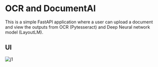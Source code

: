 # OCR and DocumentAI

This is a simple FastAPI application where a user can upload a document and view the outputs from OCR (Pytesseract) and Deep Neural network model (LayoutLM).

## UI

![j1](https://user-images.githubusercontent.com/22027039/119569239-c01cbc80-bdae-11eb-82e8-78a2763616e6.PNG)
